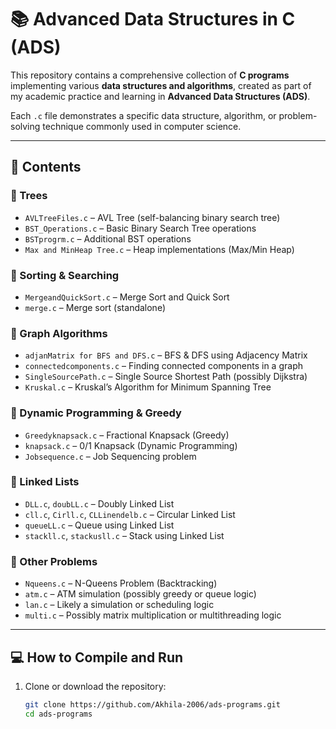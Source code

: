 # 📚 Advanced Data Structures in C (ADS)

This repository contains a comprehensive collection of **C programs** implementing various **data structures and algorithms**, created as part of my academic practice and learning in **Advanced Data Structures (ADS)**.

Each `.c` file demonstrates a specific data structure, algorithm, or problem-solving technique commonly used in computer science.

---

## 📁 Contents

### 🔸 Trees
- `AVLTreeFiles.c` – AVL Tree (self-balancing binary search tree)
- `BST_Operations.c` – Basic Binary Search Tree operations
- `BSTprogrm.c` – Additional BST operations
- `Max and MinHeap Tree.c` – Heap implementations (Max/Min Heap)

### 🔸 Sorting & Searching
- `MergeandQuickSort.c` – Merge Sort and Quick Sort
- `merge.c` – Merge sort (standalone)

### 🔸 Graph Algorithms
- `adjanMatrix for BFS and DFS.c` – BFS & DFS using Adjacency Matrix
- `connectedcomponents.c` – Finding connected components in a graph
- `SingleSourcePath.c` – Single Source Shortest Path (possibly Dijkstra)
- `Kruskal.c` – Kruskal’s Algorithm for Minimum Spanning Tree

### 🔸 Dynamic Programming & Greedy
- `Greedyknapsack.c` – Fractional Knapsack (Greedy)
- `knapsack.c` – 0/1 Knapsack (Dynamic Programming)
- `Jobsequence.c` – Job Sequencing problem

### 🔸 Linked Lists
- `DLL.c`, `doubLL.c` – Doubly Linked List
- `cll.c`, `Cirll.c`, `CLLinendelb.c` – Circular Linked List
- `queueLL.c` – Queue using Linked List
- `stackll.c`, `stackusll.c` – Stack using Linked List

### 🔸 Other Problems
- `Nqueens.c` – N-Queens Problem (Backtracking)
- `atm.c` – ATM simulation (possibly greedy or queue logic)
- `lan.c` – Likely a simulation or scheduling logic
- `multi.c` – Possibly matrix multiplication or multithreading logic

---

## 💻 How to Compile and Run

1. Clone or download the repository:
   ```bash
   git clone https://github.com/Akhila-2006/ads-programs.git
   cd ads-programs
